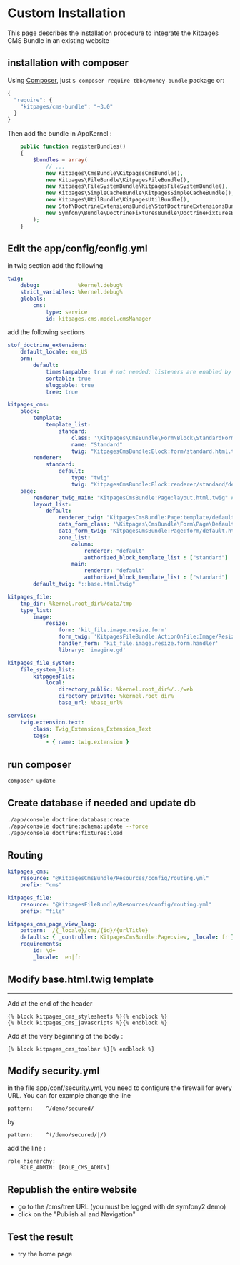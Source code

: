 Custom Installation
===================

This page describes the installation procedure to integrate the Kitpages CMS Bundle in an existing website

## installation with composer

Using [Composer](http://getcomposer.org/), just `$ composer require tbbc/money-bundle` package or:

``` javascript
{
  "require": {
    "kitpages/cms-bundle": "~3.0"
  }
}
```

Then add the bundle in AppKernel :

```php
    public function registerBundles()
    {
        $bundles = array(
            // ...
            new Kitpages\CmsBundle\KitpagesCmsBundle(),
            new Kitpages\FileBundle\KitpagesFileBundle(),
            new Kitpages\FileSystemBundle\KitpagesFileSystemBundle(),
            new Kitpages\SimpleCacheBundle\KitpagesSimpleCacheBundle(),
            new Kitpages\UtilBundle\KitpagesUtilBundle(),
            new Stof\DoctrineExtensionsBundle\StofDoctrineExtensionsBundle(),
            new Symfony\Bundle\DoctrineFixturesBundle\DoctrineFixturesBundle(),
        );
    }
```

## Edit the app/config/config.yml

in twig section add the following

```yaml
twig:
    debug:            %kernel.debug%
    strict_variables: %kernel.debug%
    globals:
        cms:
            type: service
            id: kitpages.cms.model.cmsManager
```

add the following sections

```yaml
stof_doctrine_extensions:
    default_locale: en_US
    orm:
        default:
            timestampable: true # not needed: listeners are enabled by default
            sortable: true
            sluggable: true
            tree: true

kitpages_cms:
    block:
        template:
            template_list:
                standard:
                    class: '\Kitpages\CmsBundle\Form\Block\StandardForm'
                    name: "Standard"
                    twig: "KitpagesCmsBundle:Block:form/standard.html.twig"
        renderer:
            standard:
                default:
                    type: "twig"
                    twig: "KitpagesCmsBundle:Block:renderer/standard/default.html.twig"
    page:
        renderer_twig_main: "KitpagesCmsBundle:Page:layout.html.twig" # optional default:"KitpagesCmsBundle:Page:layout.html.twig"
        layout_list:
            default:
                renderer_twig: "KitpagesCmsBundle:Page:template/default.html.twig"
                data_form_class: '\Kitpages\CmsBundle\Form\Page\DefaultForm'
                data_form_twig: "KitpagesCmsBundle:Page:form/default.html.twig"
                zone_list:
                    column:
                        renderer: "default"
                        authorized_block_template_list : ["standard"]
                    main:
                        renderer: "default"
                        authorized_block_template_list : ["standard"]
        default_twig: "::base.html.twig"

kitpages_file:
    tmp_dir: %kernel.root_dir%/data/tmp
    type_list:
        image:
            resize:
                form: 'kit_file.image.resize.form'
                form_twig: 'KitpagesFileBundle:ActionOnFile:Image/Resize/form.html.twig'
                handler_form: 'kit_file.image.resize.form.handler'
                library: 'imagine.gd'

kitpages_file_system:
    file_system_list:
        kitpagesFile:
            local:
                directory_public: %kernel.root_dir%/../web
                directory_private: %kernel.root_dir%
                base_url: %base_url%

services:
    twig.extension.text:
        class: Twig_Extensions_Extension_Text
        tags:
            - { name: twig.extension }
```

## run composer

```bash
composer update
```

## Create database if needed and update db

```bash
./app/console doctrine:database:create
./app/console doctrine:schema:update --force
./app/console doctrine:fixtures:load
```

## Routing

```yaml
kitpages_cms:
    resource: "@KitpagesCmsBundle/Resources/config/routing.yml"
    prefix: "cms"

kitpages_file:
    resource: "@KitpagesFileBundle/Resources/config/routing.yml"
    prefix: "file"

kitpages_cms_page_view_lang:
    pattern:  /{_locale}/cms/{id}/{urlTitle}
    defaults: { _controller: KitpagesCmsBundle:Page:view, _locale: fr }
    requirements:
        id: \d+
        _locale:  en|fr
```

## Modify base.html.twig template
---------------------------------

Add at the end of the header

```twig
{% block kitpages_cms_stylesheets %}{% endblock %}
{% block kitpages_cms_javascripts %}{% endblock %}
```

Add at the very beginning of the body :

```twig
{% block kitpages_cms_toolbar %}{% endblock %}
```

## Modify security.yml

in the file app/conf/security.yml, you need to configure the firewall for every URL.
You can for example change the line

    pattern:    ^/demo/secured/

by

    pattern:    ^(/demo/secured/|/)

add the line :

    role_hierarchy:
        ROLE_ADMIN: [ROLE_CMS_ADMIN]


## Republish the entire website

* go to the /cms/tree URL (you must be logged with de symfony2 demo)
* click on the "Publish all and Navigation"

## Test the result

* try the home page
